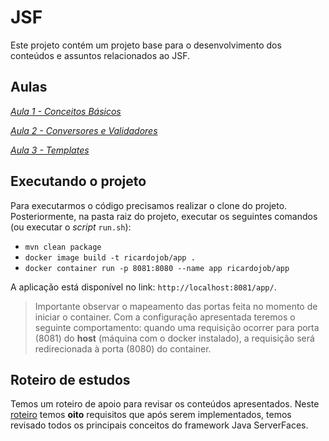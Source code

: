 # JSF

Este projeto contém um projeto base para o desenvolvimento dos conteúdos e assuntos relacionados ao JSF.

## Aulas

*[Aula 1 - Conceitos Básicos ](https://github.com/ifpb-disciplinas-2021-2/ads-dac-jsf/commit/48d1201e70cb8e3d354f76993e42cd6fbe70a4e6)*

*[Aula 2 - Conversores e Validadores ](https://github.com/ifpb-disciplinas-2021-2/ads-dac-jsf/commit/57a2105f30c435fdbec6500882890e3c6829ca4f)*

*[Aula 3 - Templates ](https://github.com/ifpb-disciplinas-2021-2/ads-dac-jsf/)*


## Executando o projeto

Para executarmos o código precisamos realizar o clone do projeto. Posteriormente, na pasta raiz do projeto, executar os seguintes comandos (ou executar o _script_ `run.sh`):
* `mvn clean package`
* `docker image build -t ricardojob/app .`
* `docker container run -p 8081:8080 --name app ricardojob/app`

A aplicação está disponível no link: `http://localhost:8081/app/`. 

> Importante observar o mapeamento das portas feita no momento de iniciar o container. Com a configuração apresentada teremos o seguinte comportamento: quando uma requisição ocorrer para porta (8081) do __host__ (máquina com o docker instalado), a requisição será redirecionada à porta (8080) do container.

## Roteiro de estudos


Temos um roteiro de apoio para revisar os conteúdos apresentados. Neste [roteiro](https://docs.google.com/document/d/1qjF9LxVsnIU8R0Ad3z1T5acijp4RUB52BSF70p3cqPg/edit) temos **oito** requisitos que após serem implementados, temos revisado todos os principais conceitos do framework Java ServerFaces.